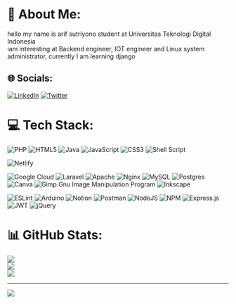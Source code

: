 # 💫 About Me:

hello my name is arif sutriyono student at Universitas Teknologi Digital Indonesia<br>iam interesting at Backend engineer, IOT engineer and Linux system administrator, currently I am learning django

## 🌐 Socials:

<!-- [![Discord](https://img.shields.io/badge/Discord-%237289DA.svg?logo=discord&logoColor=white)](htttps://discord.gg/arif sutriyono#4307)  -->

[![LinkedIn](https://img.shields.io/badge/LinkedIn-%230077B5.svg?logo=linkedin&logoColor=white)](https://linkedin.com/in/https://www.linkedin.com/in/arif-sutriyono-stryn/)
[![Twitter](https://img.shields.io/badge/Twitter-%231DA1F2.svg?logo=Twitter&logoColor=white)](https://twitter.com/@Sutriyonoarif)

# 💻 Tech Stack:

![PHP](https://img.shields.io/badge/php-%23777BB4.svg?style=for-the-badge&logo=php&logoColor=white) 
![HTML5](https://img.shields.io/badge/html5-%23E34F26.svg?style=for-the-badge&logo=html5&logoColor=white) 
![Java](https://img.shields.io/badge/java-%23ED8B00.svg?style=for-the-badge&logo=java&logoColor=white) 
![JavaScript](https://img.shields.io/badge/javascript-%23323330.svg?style=for-the-badge&logo=javascript&logoColor=%23F7DF1E) 
![CSS3](https://img.shields.io/badge/css3-%231572B6.svg?style=for-the-badge&logo=css3&logoColor=white) 
![Shell Script](https://img.shields.io/badge/shell_script-%23121011.svg?style=for-the-badge&logo=gnu-bash&logoColor=white) 
<!-- ![Cloudflare](https://img.shields.io/badge/Cloudflare-F38020?style=for-the-badge&logo=Cloudflare&logoColor=white) 
![Firebase](https://img.shields.io/badge/firebase-%23039BE5.svg?style=for-the-badge&logo=firebase)  -->
![Netlify](https://img.shields.io/badge/netlify-%23000000.svg?style=for-the-badge&logo=netlify&logoColor=#00C7B7) 
<!-- ![Heroku](https://img.shields.io/badge/heroku-%23430098.svg?style=for-the-badge&logo=heroku&logoColor=white)  -->
![Google Cloud](https://img.shields.io/badge/Google%20Cloud-%234285F4.svg?style=for-the-badge&logo=google-cloud&logoColor=white) 
![Laravel](https://img.shields.io/badge/laravel-%23FF2D20.svg?style=for-the-badge&logo=laravel&logoColor=white) 
![Apache](https://img.shields.io/badge/apache-%23D42029.svg?style=for-the-badge&logo=apache&logoColor=white) 
![Nginx](https://img.shields.io/badge/nginx-%23009639.svg?style=for-the-badge&logo=nginx&logoColor=white) 
![MySQL](https://img.shields.io/badge/mysql-%2300f.svg?style=for-the-badge&logo=mysql&logoColor=white) 
![Postgres](https://img.shields.io/badge/postgres-%23316192.svg?style=for-the-badge&logo=postgresql&logoColor=white) 
![Canva](https://img.shields.io/badge/Canva-%2300C4CC.svg?style=for-the-badge&logo=Canva&logoColor=white) 
![Gimp Gnu Image Manipulation Program](https://img.shields.io/badge/Gimp-657D8B?style=for-the-badge&logo=gimp&logoColor=FFFFFF) 
![Inkscape](https://img.shields.io/badge/Inkscape-e0e0e0?style=for-the-badge&logo=inkscape&logoColor=080A13) 
<!-- ![Docker](https://img.shields.io/badge/docker-%230db7ed.svg?style=for-the-badge&logo=docker&logoColor=white)  -->
![ESLint](https://img.shields.io/badge/ESLint-4B3263?style=for-the-badge&logo=eslint&logoColor=white) 
![Arduino](https://img.shields.io/badge/-Arduino-00979D?style=for-the-badge&logo=Arduino&logoColor=white) 
![Notion](https://img.shields.io/badge/Notion-%23000000.svg?style=for-the-badge&logo=notion&logoColor=white) 
![Postman](https://img.shields.io/badge/Postman-FF6C37?style=for-the-badge&logo=postman&logoColor=white) 
![NodeJS](https://img.shields.io/badge/node.js-6DA55F?style=for-the-badge&logo=node.js&logoColor=white) 
![NPM](https://img.shields.io/badge/NPM-%23000000.svg?style=for-the-badge&logo=npm&logoColor=white) 
![Express.js](https://img.shields.io/badge/express.js-%23404d59.svg?style=for-the-badge&logo=express&logoColor=%2361DAFB) 
![JWT](https://img.shields.io/badge/JWT-black?style=for-the-badge&logo=JSON%20web%20tokens) 
![jQuery](https://img.shields.io/badge/jquery-%230769AD.svg?style=for-the-badge&logo=jquery&logoColor=white)

# 📊 GitHub Stats:

<a href="#">![](https://github-readme-stats.vercel.app/api?username=stryn26&theme=tokyonight&hide_border=false&include_all_commits=true&count_private=true)<br/>
![](https://github-readme-streak-stats.herokuapp.com/?user=stryn26&theme=tokyonight&hide_border=false)<br/>
![](https://github-readme-stats.vercel.app/api/top-langs/?username=stryn26&theme=tokyonight&hide_border=false&include_all_commits=true&count_private=true&layout=compact)
</a>


---

[![](https://visitcount.itsvg.in/api?id=stryn26&icon=0&color=0)](https://visitcount.itsvg.in)

<!-- Proudly created with GPRM ( https://gprm.itsvg.in ) -->
